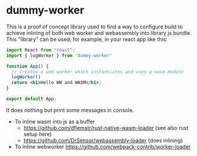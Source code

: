 # dummy-worker

This is a proof of concept library used to find a way to configure build to achieve inlining of both web worker
and webassembly into library js bundle. This "library" can be used, for example, in your react app
like this:

```jsx
import React from "react";
import { logWorker } from 'dummy-worker'

function App() {
  // creates a web worker which instantiates and uses a wasm module
  logWorker() 
  return <h1>Hello WW and WASM</h1>;
}

export default App;
```

It does nothing but print some messages in console.

* To inline wasm into js as a buffer
    * https://github.com/dflemstr/rust-native-wasm-loader (see also rust setup here)
    * https://github.com/DrSensor/webassembly-loader (does inlining)
* To inline webworker https://github.com/webpack-contrib/worker-loader
